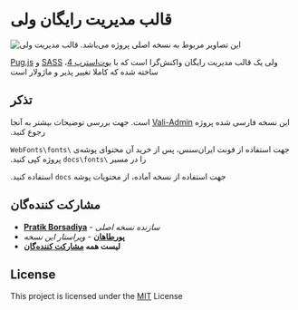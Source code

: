 # قالب مدیریت رایگان ولی

![قالب مدیریت ولی](http://pratikborsadiya.in/blog/vali-admin/vali-admin-banner.gif)
&#x202b; این تصاویر مربوط به نسخه اصلی پروژه می‌باشد.

&#x202b;ولی یک قالب مدیریت رایگان واکنش‌گرا است که با [بوت‌استرپ 4](https://getbootstrap.com)، [SASS](http://sass-lang.com) و [Pug.js](https://pugjs.org) ساخته شده که کاملا تغییر پذیر و ماژولار است

## تذکر
&#x202b; این نسخه فارسی شده پروژه [Vali-Admin](https://github.com/pratikborsadiya/vali-admin) است. جهت بررسی توضیحات بیشتر به آنجا رجوع کنید.

&#x202b; جهت استفاده از فونت ایران‌سنس، پس از خرید آن محتوای پوشه‌ی `\WebFonts\fonts` را در مسیر `\docs\fonts` پروژه کپی کنید.

&#x202b; جهت استفاده از نسخه آماده، از محتویات پوشه `docs` استفاده کنید.

## مشارکت کننده‌گان

* **[Pratik Borsadiya](http://pratikborsadiya.in)** - *سازنده نسخه اصلی*
* **[پورطاهان](http://PurTahan.IR)** - *ویراستار این نسخه*
* **لیست همه [مشارکت کننده‌گان](https://github.com/PurTahan/vali-admin/graphs/contributors)** 

## License

This project is licensed under the [MIT](LICENSE) License
